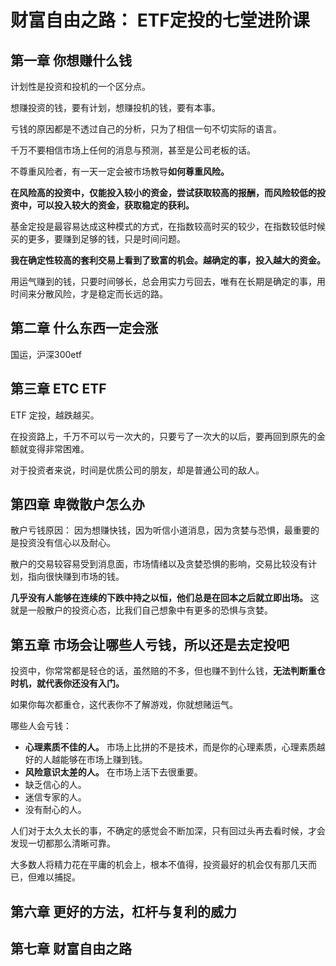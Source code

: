 # 财富自由之路： ETF定投的七堂进阶课

## 第一章 你想赚什么钱

计划性是投资和投机的一个区分点。

想赚投资的钱，要有计划，想赚投机的钱，要有本事。

亏钱的原因都是不透过自己的分析，只为了相信一句不切实际的语言。

千万不要相信市场上任何的消息与预测，甚至是公司老板的话。

不尊重风险者，有一天一定会被市场教导**如何尊重风险。**

**在风险高的投资中，仅能投入较小的资金，尝试获取较高的报酬，而风险较低的投资中，可以投入较大的资金，获取稳定的获利。**

基金定投是最容易达成这种模式的方式，在指数较高时买的较少，在指数较低时候买的更多，要赚到足够的钱，只是时间问题。

**我在确定性较高的套利交易上看到了致富的机会。越确定的事，投入越大的资金。**

用运气赚到的钱，只要时间够长，总会用实力亏回去，唯有在长期是确定的事，用时间来分散风险，才是稳定而长远的路。

## 第二章 什么东西一定会涨

国运，沪深300etf

## 第三章 ETC ETF

ETF 定投，越跌越买。

在投资路上，千万不可以亏一次大的，只要亏了一次大的以后，要再回到原先的金额就变得非常困难。

对于投资者来说，时间是优质公司的朋友，却是普通公司的敌人。

## 第四章 卑微散户怎么办

散户亏钱原因： 因为想赚快钱，因为听信小道消息，因为贪婪与恐惧，最重要的是投资没有信心以及耐心。

散户的交易较容易受到消息面，市场情绪以及贪婪恐惧的影响，交易比较没有计划，指向很快赚到市场的钱。

**几乎没有人能够在连续的下跌中持之以恒，他们总是在回本之后就立即出场。** 这就是一般散户的投资心态，比我们自己想象中有更多的恐惧与贪婪。

## 第五章 市场会让哪些人亏钱，所以还是去定投吧

投资中，你常常都是轻仓的话，虽然赔的不多，但也赚不到什么钱，**无法判断重仓时机，就代表你还没有入门。**

如果你每次都重仓，这代表你不了解游戏，你就想赌运气。

哪些人会亏钱：

- **心理素质不佳的人。** 市场上比拼的不是技术，而是你的心理素质，心理素质越好的人越能够在市场上赚到钱。
- **风险意识太差的人。** 在市场上活下去很重要。
- 缺乏信心的人。
- 迷信专家的人。
- 没有耐心的人。

人们对于太久太长的事，不确定的感觉会不断加深，只有回过头再去看时候，才会发现一切都那么清晰可靠。

大多数人将精力花在平庸的机会上，根本不值得，投资最好的机会仅有那几天而已，但难以捕捉。

## 第六章 更好的方法，杠杆与复利的威力

## 第七章 财富自由之路
